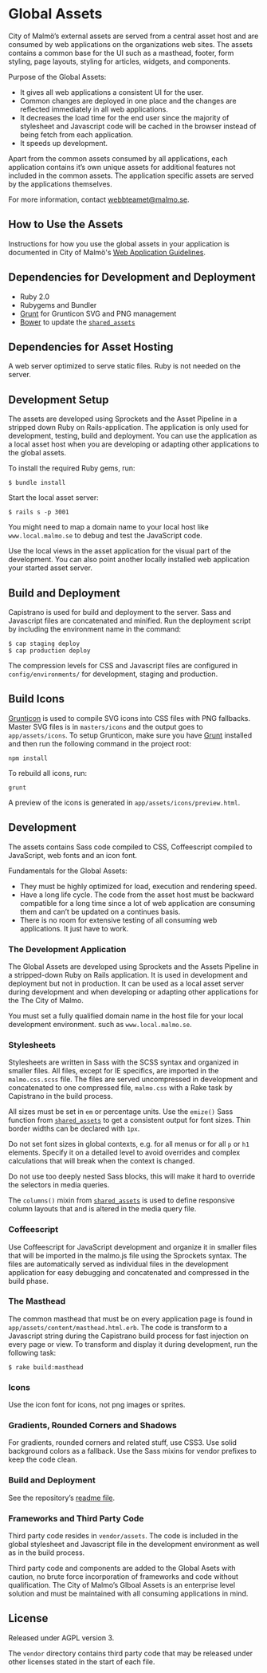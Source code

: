 Global Assets
===============
City of Malmö’s external assets are served from a central asset host and are consumed by web applications on the organizations web sites. The assets contains a common base for the UI such as a masthead, footer, form styling, page layouts, styling for articles, widgets, and components.

Purpose of the Global Assets:

* It gives all web applications a consistent UI for the user.
* Common changes are deployed in one place and the changes are reflected immediately in all web applications.
* It decreases the load time for the end user since the majority of stylesheet and Javascript code will be cached in the browser instead of being fetch from each application.
* It speeds up development.

Apart from the common assets consumed by all applications, each application contains it’s own unique assets for additional features not included in the common assets. The application specific assets are served by the applications themselves.

For more information, contact webbteamet@malmo.se.

## How to Use the Assets
Instructions for how you use the global assets in your application is documented in City of Malmö's [Web Application Guidelines](http://malmostad.github.io/wag/).

## Dependencies for Development and Deployment
* Ruby 2.0
* Rubygems and Bundler
* [Grunt](http://gruntjs.com/) for Grunticon SVG and PNG management
* [Bower](http://bower.io) to update the [`shared_assets`](https://github.com/malmostad/shared_assets)

## Dependencies for Asset Hosting
A web server optimized to serve static files. Ruby is not needed on the server.


## Development Setup
The assets are developed using Sprockets and the Asset Pipeline in a stripped down Ruby on Rails-application. The application is only used for development, testing, build and deployment. You can use the application as a local asset host when you are developing or adapting other applications to the global assets.

To install the required Ruby gems, run:

```
$ bundle install
```

Start the local asset server:

```
$ rails s -p 3001
```

You might need to map a domain name to your local host like `www.local.malmo.se` to debug and test the JavaScript code.

Use the local views in the asset application for the visual part of the development. You can also point another locally installed web application your started asset server.

## Build and Deployment
Capistrano is used for build and deployment to the server. Sass and Javascript files are concatenated and minified. Run the deployment script by including the environment name in the command:

```
$ cap staging deploy
$ cap production deploy
```

The compression levels for CSS and Javascript files are configured in `config/environments/` for development, staging and production.


## Build Icons
[Grunticon](https://github.com/filamentgroup/grunticon) is used to compile SVG icons into CSS files with PNG fallbacks. Master SVG files is in `masters/icons` and the output goes to `app/assets/icons`. To setup Grunticon, make sure you have [Grunt](http://gruntjs.com/) installed and then run the following command in the project root:

```
npm install
```

To rebuild all icons, run:
```
grunt
```

A preview of the icons is generated in `app/assets/icons/preview.html`.


## Development

The assets contains Sass code compiled to CSS, Coffeescript compiled to JavaScript, web fonts and an icon font.

Fundamentals for the Global Assets:

* They must be highly optimized for load, execution and rendering speed.
* Have a long life cycle. The code from the asset host must be backward compatible for a long time since a lot of web application are consuming them and can’t be updated on a continues basis.
* There is no room for extensive testing of all consuming web applications. It just have to work.

### The Development Application
The Global Assets are developed using Sprockets and the Assets Pipeline in a stripped-down Ruby on Rails application. It is used in development and deployment but not in production. It can be used as a local asset server during development and when developing or adapting other applications for the The City of Malmo.

You must set a fully qualified domain name in the host file for your local development environment. such as `www.local.malmo.se`.

### Stylesheets
Stylesheets are written in Sass with the SCSS syntax and organized in smaller files. All files, except for IE specifics, are imported in the `malmo.css.scss` file. The files are served uncompressed in development and concatenated to one compressed file, `malmo.css` with a Rake task by Capistrano in the build process.

All sizes must be set in `em` or percentage units. Use the `emize()` Sass function from [`shared_assets`](https://github.com/malmostad/shared_assets) to get a consistent output for font sizes. Thin border widths can be declared with `1px`.

Do not set font sizes in global contexts, e.g. for all menus or for all `p` or `h1` elements. Specify it on a detailed level to avoid overrides and complex calculations that will break when the context is changed.

Do not use too deeply nested Sass blocks, this will make it hard to override the selectors in media queries.

The `columns()` mixin from [`shared_assets`](https://github.com/malmostad/shared_assets) is used to define responsive column layouts that and is altered in the media query file.

### Coffeescript
Use Coffeescript for JavaScript development and organize it in smaller files that will be imported in the malmo.js file using the Sprockets syntax. The files are automatically served as individual files in the development application for easy debugging and concatenated and compressed in the build phase.

### The Masthead
The common masthead that must be on every application page is found in `app/assets/content/masthead.html.erb`. The code is transform to a Javascript string during the Capistrano build process for fast injection on every page or view. To transform and display it during development, run the following task:

```shell
$ rake build:masthead
```

### Icons
Use the icon font for icons, not png images or sprites.

### Gradients, Rounded Corners and Shadows
For gradients, rounded corners and related stuff, use CSS3. Use solid background colors as a fallback. Use the Sass mixins for vendor prefixes to keep the code clean.

### Build and Deployment
See the repository’s [readme file](../blob/master/README.md).

### Frameworks and Third Party Code
Third party code resides in `vendor/assets`. The code is included in the global stylesheet and Javascript file in the development environment as well as in the build process.

Third party code and components are added to the Global Asets with caution, no brute force incorporation of frameworks and code without qualification. The City of Malmo’s Glboal Assets is an enterprise level solution and must be maintained with all consuming applications in mind.

## License
Released under AGPL version 3.

The `vendor` directory contains third party code that may be released under other licenses stated in the start of each file.
